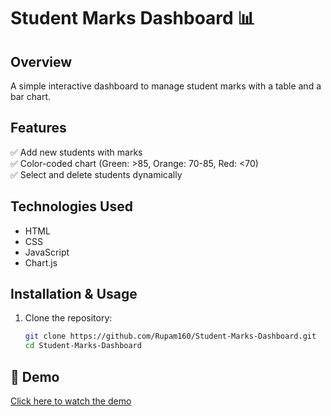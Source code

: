 # Student Marks Dashboard 📊

## Overview
A simple interactive dashboard to manage student marks with a table and a bar chart.

## Features
✅ Add new students with marks  
✅ Color-coded chart (Green: >85, Orange: 70-85, Red: <70)  
✅ Select and delete students dynamically  

## Technologies Used
- HTML
- CSS
- JavaScript
- Chart.js

## Installation & Usage
1. Clone the repository:
   ```sh
   git clone https://github.com/Rupam160/Student-Marks-Dashboard.git
   cd Student-Marks-Dashboard
## 🎥 Demo

[Click here to watch the demo](https://drive.google.com/file/d/15HnLi5-1zJRIgL-dtEUfQZGjNu3tq_Rg/view?usp=sharing)

